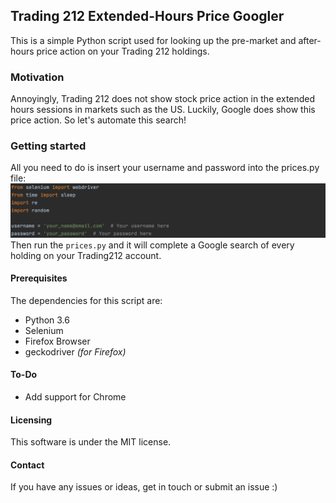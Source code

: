 ## Trading 212 Extended-Hours Price Googler
This is a simple Python script used for looking up the pre-market and after-hours price action on your Trading 212 holdings.

### Motivation

Annoyingly, Trading 212 does not show stock price action in the extended hours sessions in markets such as the US. Luckily, Google does show this price action. So let's automate this search! 

### Getting started

All you need to do is insert your username and password into the prices.py file: 
![Image2](Screenshots/Example.png?raw=true)
Then run the `prices.py` and it will complete a Google search of every holding on your Trading212 account.

#### Prerequisites

The dependencies for this script are:
- Python 3.6
- Selenium
- Firefox Browser
- geckodriver _(for Firefox)_

#### To-Do

- Add support for Chrome

#### Licensing

This software is under the MIT license.

#### Contact
If you have any issues or ideas, get in touch or submit an issue :)